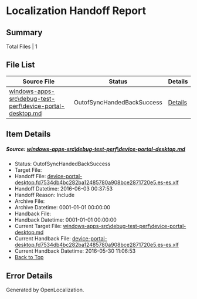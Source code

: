# <a name='report-top'></a> Localization Handoff Report

## Summary
 Total Files | 1

## File List
 Source File | Status | Details 
 ----------- | ------ | ------- 
 [windows-apps-src\debug-test-perf\device-portal-desktop.md](https://github.com/Microsoft/windows-apps/blob/f09f0233ec11b41989cf52da3c5e8cb37a97b607/windows-apps-src/debug-test-perf/device-portal-desktop.md) | OutofSyncHandedBackSuccess | [Details](#7be27f5fb15676c5330f22995dd044899eddfd3d1913)

## Item Details
##### <a name='7be27f5fb15676c5330f22995dd044899eddfd3d1913'></a> Source: [windows-apps-src\debug-test-perf\device-portal-desktop.md](https://github.com/Microsoft/windows-apps/blob/f09f0233ec11b41989cf52da3c5e8cb37a97b607/windows-apps-src/debug-test-perf/device-portal-desktop.md)
* Status: OutofSyncHandedBackSuccess
* Target File: 
* Handoff File: [device-portal-desktop.fd7534db4bc282ba12485780a908bce2871720e5.es-es.xlf](https://github.com/Microsoft/WDG.handoff/blob/4f522aeca2a34662459c1ac1ac6901754009cb9c/ol-handoff/Microsoft/windows-apps.es-es/master/device-portal-desktop.fd7534db4bc282ba12485780a908bce2871720e5.es-es.xlf)
* Handoff Datetime: 2016-06-03 00:37:53
* Handoff Reason: Include
* Archive File: 
* Archive Datetime: 0001-01-01 00:00:00
* Handback File: 
* Handback Datetime: 0001-01-01 00:00:00
* Current Target File: [windows-apps-src\debug-test-perf\device-portal-desktop.md](https://github.com/Microsoft/windows-apps.es-es/blob/19b1ed428dcd708da7842baf4a67db061ac43b40/windows-apps-src/debug-test-perf/device-portal-desktop.md)
* Current Handback File: [device-portal-desktop.fd7534db4bc282ba12485780a908bce2871720e5.es-es.xlf](https://github.com/Microsoft/WDG.handback/blob/da8862ce4eaad9d7e13833973beb61f80e150e81/ol-handback/Microsoft/windows-apps.es-es/master/device-portal-desktop.fd7534db4bc282ba12485780a908bce2871720e5.es-es.xlf)
* Current Handback Datetime: 2016-05-30 11:06:53
* [Back to Top](#report-top)


## Error Details

Generated by OpenLocalization.
